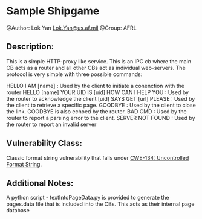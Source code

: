 # Sample Shipgame

@Author: Lok Yan <Lok.Yan@us.af.mil>
@Group: AFRL

## Description:

This is a simple HTTP-proxy like service. This is an IPC cb where the main CB acts as a router and all other CBs act as individual web-servers. The protocol is very simple with three possible commands:

HELLO I AM [name] : Used by the client to initiate a conenction with the router
HELLO [name] YOUR UID IS [uid] HOW CAN I HELP YOU : Used by the router to acknowledge the client
[uid] SAYS GET [url] PLEASE : Used by the client to retrieve a specific page.
GOODBYE : Used by the client to close the link. GOODBYE is also echoed by the router.
BAD CMD : Used by the router to report a parsing error to the client.
SERVER NOT FOUND : Used by the router to report an invalid server

## Vulnerability Class: 

Classic format string vulnerability that falls under [CWE-134: Uncontrolled Format String](http://cwe.mitre.org/data/definitions/134.html).

## Additional Notes:

A python script - textIntoPageData.py is provided to generate the pages.data file that is included into the CBs. This acts as their internal page database
